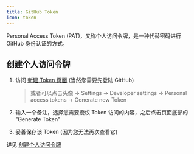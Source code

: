 ```yaml
---
title: GitHub Token
icon: token
---
```


Personal Access Token (PAT)，又称个人访问令牌，是一种代替密码进行 GitHub 身份认证的方式。

<!-- more -->

## 创建个人访问令牌

1. 访问 [新建 Token 页面](https://github.com/settings/tokens/new) (当然您需要先登陆 GitHub)

   > 或者可以点击头像 → Settings → Developer settings → Personal access tokens → Generate new Token

1. 输入一个备注，选择您需要授权 Token 访问的内容，之后点击页面底部的 "Generate Token"
1. 妥善保存该 Token (因为您无法再次查看它)

详见 [创建个人访问令牌](https://docs.github.com/cn/github/authenticating-to-github/creating-a-personal-access-token)
